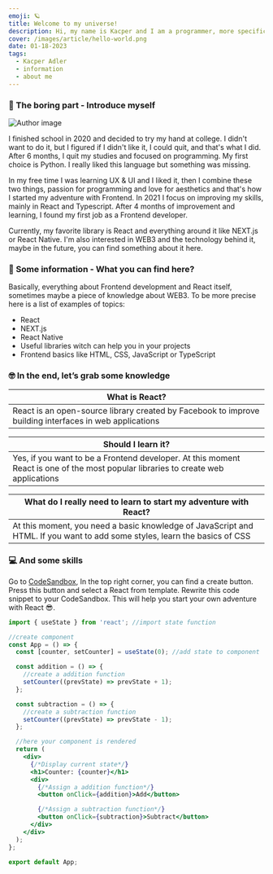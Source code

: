 ```yaml
---
emoji: 🪐
title: Welcome to my universe!
description: Hi, my name is Kacper and I am a programmer, more specifically a Frontend developer from Poland. I became a Frontend developer out of love for aesthetics and work in which visual aspects are important. I want to introduce myself and tell you something more about me, my work, and my future plans.
cover: /images/article/hello-world.png
date: 01-18-2023
tags:
  - Kacper Adler
  - information
  - about me
---
```


### 🥱 The boring part - Introduce myself

![Author image](/images/author/author-250.jpg)

I finished school in 2020 and decided to try my hand at college. I didn't want to do it, but I figured if I didn't like it, I could quit, and that's what I did. After 6 months, I quit my studies and focused on programming. My first choice is Python. I really liked this language but something was missing.

In my free time I was learning UX & UI and I liked it, then I combine these two things, passion for programming and love for aesthetics and that's how I started my adventure with Frontend. In 2021 I focus on improving my skills, mainly in React and Typescript. After 4 months of improvement and learning, I found my first job as a Frontend developer.

Currently, my favorite library is React and everything around it like NEXT.js or React Native. I'm also interested in WEB3 and the technology behind it, maybe in the future, you can find something about it here.

### 🤔 Some information - What you can find here?

Basically, everything about Frontend development and React itself, sometimes maybe a piece of knowledge about WEB3. To be more precise here is a list of examples of topics:

- React
- NEXT.js
- React Native
- Useful libraries witch can help you in your projects
- Frontend basics like HTML, CSS, JavaScript or TypeScript

### 🤓 In the end, let’s grab some knowledge

| What is React?                                                                                         |
| ------------------------------------------------------------------------------------------------------ |
| React is an open-source library created by Facebook to improve building interfaces in web applications |

| Should I learn it?                                                                                                                |
| --------------------------------------------------------------------------------------------------------------------------------- |
| Yes, if you want to be a Frontend developer. At this moment React is one of the most popular libraries to create web applications |

| What do I really need to learn to start my adventure with React?                                                           |
| -------------------------------------------------------------------------------------------------------------------------- |
| At this moment, you need a basic knowledge of JavaScript and HTML. If you want to add some styles, learn the basics of CSS |

### 💻 And some skills

Go to [CodeSandbox](https://codesandbox.io/), In the top right corner, you can find a create button. Press this button and select a React from template. Rewrite this code snippet to your CodeSandbox. This will help you start your own adventure with React 😎.

```jsx
import { useState } from 'react'; //import state function

//create component
const App = () => {
  const [counter, setCounter] = useState(0); //add state to component

  const addition = () => {
    //create a addition function
    setCounter((prevState) => prevState + 1);
  };

  const subtraction = () => {
    //create a subtraction function
    setCounter((prevState) => prevState - 1);
  };

  //here your component is rendered
  return (
    <div>
      {/*Display current state*/}
      <h1>Counter: {counter}</h1>
      <div>
        {/*Assign a addition function*/}
        <button onClick={addition}>Add</button>

        {/*Assign a subtraction function*/}
        <button onClick={subtraction}>Subtract</button>
      </div>
    </div>
  );
};

export default App;
```
